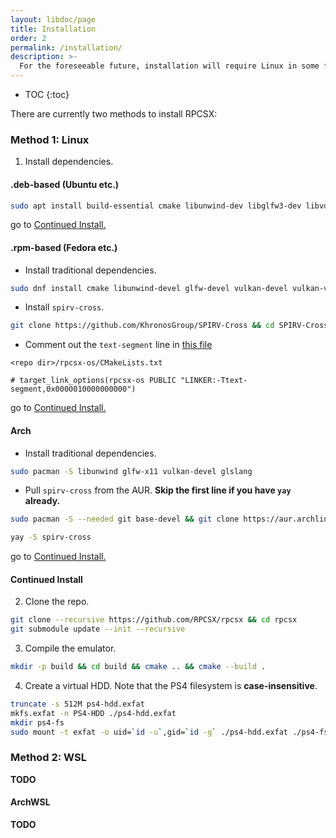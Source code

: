 ```yaml
---
layout: libdoc/page
title: Installation
order: 2
permalink: /installation/
description: >- 
  For the foreseeable future, installation will require Linux in some form.
---
```


- TOC
{:toc}

There are currently two methods to install RPCSX:
### Method 1: Linux

1. Install dependencies.
#### .deb-based (Ubuntu etc.)
```sh
sudo apt install build-essential cmake libunwind-dev libglfw3-dev libvulkan-dev vulkan-validationlayers-dev spirv-tools glslang-tools libspirv-cross-c-shared-dev
```
go to [Continued Install.](/wiki/installation/#continued-install)
#### .rpm-based (Fedora etc.)
- Install traditional dependencies.
```sh
sudo dnf install cmake libunwind-devel glfw-devel vulkan-devel vulkan-validation-layers-devel spirv-tools glslang-devel gcc-c++ gcc spirv-tools-devel xbyak-devel
```
- Install `spirv-cross`.
```sh
git clone https://github.com/KhronosGroup/SPIRV-Cross && cd SPIRV-Cross && mkdir build && cd build && cmake .. && cmake --build . && sudo make install
```
- Comment out the `text-segment` line in [this file](https://github.com/RPCSX/rpcsx/blob/master/rpcsx-os/CMakeLists.txt#L65)

`<repo dir>/rpcsx-os/CMakeLists.txt`
```
# target_link_options(rpcsx-os PUBLIC "LINKER:-Ttext-segment,0x0000010000000000")
```
go to [Continued Install.](/wiki/installation/#continued-install)

#### Arch
- Install traditional dependencies.
```sh
sudo pacman -S libunwind glfw-x11 vulkan-devel glslang
```
- Pull `spirv-cross` from the AUR. **Skip the first line if you have `yay` already.**
```sh
sudo pacman -S --needed git base-devel && git clone https://aur.archlinux.org/yay.git && cd yay && makepkg -si
```
```sh
yay -S spirv-cross
```
go to [Continued Install.](/wiki/installation/#continued-install)

#### Continued Install
2. Clone the repo.
```sh
git clone --recursive https://github.com/RPCSX/rpcsx && cd rpcsx
git submodule update --init --recursive
```

3. Compile the emulator.
```sh
mkdir -p build && cd build && cmake .. && cmake --build .
```

4. Create a virtual HDD.
Note that the PS4 filesystem is **case-insensitive**.
```sh
truncate -s 512M ps4-hdd.exfat
mkfs.exfat -n PS4-HDD ./ps4-hdd.exfat
mkdir ps4-fs
sudo mount -t exfat -o uid=`id -u`,gid=`id -g` ./ps4-hdd.exfat ./ps4-fs
```

### Method 2: WSL
**TODO**
#### ArchWSL
**TODO**
